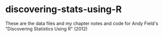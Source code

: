 # discovering-stats-using-R

These are the data files and my chapter notes and code for Andy Field's "Discovering Statistics Using R" (2012)
